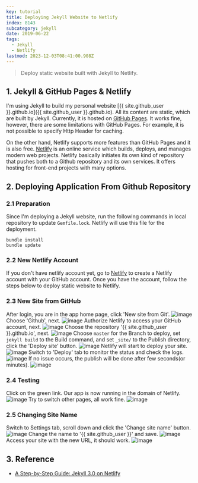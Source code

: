 ```yaml
---
key: tutorial
title: Deploying Jekyll Website to Netlify
index: 8143
subcategory: jekyll
date: 2019-06-22
tags:
  - Jekyll
  - Netlify
lastmod: 2023-12-03T08:41:00.908Z
---
```


> Deploy static website built with Jekyll to Netlify.

## 1. Jekyll & GitHub Pages & Netlify

I'm using Jekyll to build my personal website [{{ site.github_user }}.github.io]({{ site.github_user }}.github.io). All its content are static, which are built by Jekyll. Currently, it is hosted on [GitHub Pages](https://pages.github.com/). It works fine, however, there are some limitations with GitHub Pages. For example, it is not possible to specify Http Header for caching.

On the other hand, Netlify supports more features than GitHub Pages and it is also free. [Netlify](https://www.netlify.com/) is an online service which builds, deploys, and manages modern web projects.  Netlify basically initiates its own kind of repository that pushes both to a Github repository and its own services. It offers hosting for front-end projects with many options.

## 2. Deploying Application From Github Repository

### 2.1 Preparation

Since I'm deploying a Jekyll website, run the following commands in local repository to update `Gemfile.lock`. Netlify will use this file for the deployment.

```raw
bundle install
bundle update
```

### 2.2 New Netlify Account

If you don't have netlify account yet, go to [Netlify](https://app.netlify.com/signup) to create a Netlify account with your GitHub account. Once you have the account, follow the steps below to deploy static website to Netlify.

### 2.3 New Site from GitHub

After login, you are in the app home page, click 'New site from Git'.
![image](/assets/images/jekyll/8143/app.png)
Choose 'Github', next.
![image](/assets/images/jekyll/8143/newsite.png)
Authorize Netlify to access your GitHub account, next.
![image](/assets/images/jekyll/8143/authorize.png)
Choose the repository '{{ site.github_user }}.github.io', next.
![image](/assets/images/jekyll/8143/repository.png)
Choose `master` for the Branch to deploy, set `jekyll build` to the Build command, and set `_site/` to the Publish directory, click the 'Deploy site' button.
![image](/assets/images/jekyll/8143/options.png)
Netlify will start to deploy your site.
![image](/assets/images/jekyll/8143/inprogress.png)
Switch to 'Deploy' tab to monitor the status and check the logs.
![image](/assets/images/jekyll/8143/monitor.png)
If no issue occurs, the publish will be done after few seconds(or minutes).
![image](/assets/images/jekyll/8143/published.png)

### 2.4 Testing

Click on the green link. Our app is now running in the domain of Netlify.
![image](/assets/images/jekyll/8143/homepage.png)
Try to switch other pages, all work fine.
![image](/assets/images/jekyll/8143/portfolio.png)

### 2.5 Changing Site Name

Switch to Settings tab, scroll down and click the 'Change site name' button.
![image](/assets/images/jekyll/8143/settings.png)
Change the name to '{{ site.github_user }}' and save.
![image](/assets/images/jekyll/8143/changename.png)
Access your site with the new URL, it should work.
![image](/assets/images/jekyll/8143/newname.png)

## 3. Reference

* [A Step-by-Step Guide: Jekyll 3.0 on Netlify](https://www.netlify.com/blog/2015/10/28/a-step-by-step-guide-jekyll-3.0-on-netlify/)
